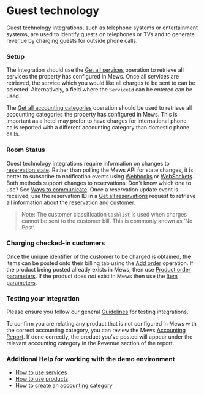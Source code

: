 # Guest technology

Guest technology integrations, such as telephone systems or entertainment systems, are used to identify guests on telephones or TVs and to generate revenue by charging guests for outside phone calls.

### Setup

The integration should use the [Get all services](../operations/services.md#get-all-services) operation to retrieve all services the property has configured in Mews.
Once all services are retrieved, the service which you would like all charges to be sent to can be selected. Alternatively, a field where the `ServiceId` can be entered can be used.

The [Get all accounting categories](../operations/accountingcategories.md#get-all-accounting-categories) operation should be used to retrieve all accounting categories the property has configured in Mews. This is important as a hotel may prefer to have charges for international phone calls reported with a different accounting category than domestic phone calls.

### Room Status

Guest technology integrations require information on changes to [reservation state](../operations/reservations.md#reservation-state).
Rather than polling the Mews API for state changes, it is better to subscribe to notification events using [Webhooks](../webhooks/README.md) or [WebSockets](../websockets/README.md).
Both methods support changes to reservations. Don't know which one to use? See [Ways to communicate](../guidelines/communicate.md).
Once a reservation update event is received, use the reservation ID in a [Get all reservations](../operations/reservations.md#get-all-reservations-ver-2023-06-06) request to retrieve all information about the reservation and customer.

> Note: The customer classification `Cashlist` is used when charges cannot be sent to the customer bill. This is commonly known as ‘No Post’.

### Charging checked-in customers

Once the unique identifier of the customer to be charged is obtained, the items can be posted onto their billing tab using the [Add order](../operations/orders.md#add-order) operation.
If the product being posted already exists in Mews, then use [Product order parameters](../operations/orders.md#product-order-parameters). If the product does *not* exist in Mews then use the [Item parameters](../operations/orders.md#item-parameters). 

### Testing your integration

Please ensure you follow our general [Guidelines](../guidelines/README.md) for testing integrations.

To confirm you are relating any product that is not configured in Mews with the correct accounting category, you can review the Mews [Accounting Report](https://help.mews.com/s/article/accounting-report?language=en_US). If done correctly, the product you've posted will appear under the relevant accounting category in the Revenue section of the report.

### Additional Help for working with the demo environment

- [How to use services](https://help.mews.com/s/article/understanding-services?language=en_US)
- [How to use products](https://help.mews.com/s/article/create-or-delete-a-product?language=en_US)
- [How to create an accounting category](https://help.mews.com/s/article/create-an-accounting-category?language=en_US)
